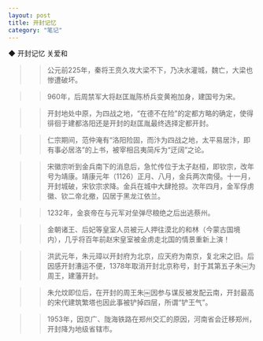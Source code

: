 ```yaml
---
layout: post
title: 开封记忆
category: "笔记"
---
```

◆ 开封记忆 关爱和

>> 公元前225年，秦将王贲久攻大梁不下，乃决水灌城，魏亡，大梁也惨遭破坏。

>> 960年，后周禁军大将赵匡胤陈桥兵变黄袍加身，建国号为宋。

>> 开封地处中原，为四战之地，“在德不在险”的定都方略的确定，使得徘徊于建都洛阳还是开封的赵匡胤最终选择定都开封。

>> 仁宗期间，范仲淹有“洛阳险固，而汴为四战之地，太平易居汴，即有事必居洛”的上书，被宰相吕夷简斥为“迂阔”之论。

>> 宋徽宗听到金兵南下的消息后，急忙传位于太子赵桓，即钦宗，改年号为靖康。靖康元年（1126）正月、八月，金兵两次南侵。十一月，开封城破，宋钦宗求降。金兵在城中大肆抢掠。次年四月，金军俘虏徽、钦二帝北撤，囚居于黑龙江依兰。

>> 1232年，金哀帝在与元军对垒弹尽粮绝之后出逃蔡州。

>> 金朝诸王、后妃等皇室人员被元人押往漠北的和林（今蒙古国境内），几乎将百年前赵宋皇室被金虏走北国的情景重新上演！

>> 洪武元年，朱元璋以开封府为北京，应天府为南京，复北宋之旧。后因感开封漕运不便，1378年取消开封北京称号，封于其第五子朱￼为周王，建藩开封。

>> 朱允炆即位后，在开封的周王朱￼因参与谋反被发配云南，开封最高的宋代建筑繁塔也因此事被铲掉四层，所谓“铲王气”。

>> 1953年，因京广、陇海铁路在郑州交汇的原因，河南省会迁移郑州，开封降为地级省辖市。